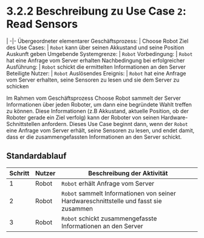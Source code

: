 # 3.2.2 Beschreibung zu Use Case `2`: Read Sensors

 | 
-|-
Übergeordneter elementarer Geschäftsprozess: | Choose Robot
Ziel des Use Cases: | `Robot` kann über seinen Akkustand und seine Position Auskunft geben
Umgebende Systemgrenze: | `Robot`
Vorbedingung: | `Robot` hat eine Anfrage vom Server erhalten
Nachbedingung bei erfolgreicher Ausführung: | `Robot` schickt die ermittelten Informationen an den Server
Beteiligte Nutzer: | `Robot`
Auslösendes Ereignis: | `Robot` hat eine Anfrage vom Server erhalten, seine Sensoren zu lesen und sie dem Server zu schicken

Im Rahmen vom Geschäftsprozess Choose Robot sammelt der Server Informationen über jeden Roboter,
um dann eine begründete Wahlt treffen zu können. Diese Informationen (z.B Akkustand, aktuelle Position,
ob der Roboter gerade ein Ziel verfolg) kann der Roboter von seinen Hardware-Schnittstellen anfordern.
Dieses Use Case beginnt dann, wenn der `Robot` eine Anfrage vom Server erhält, seine Sensoren zu lesen, 
und endet damit, dass er die zusammengefassten Informationen an den Server schickt.


## Standardablauf

Schritt | Nutzer | Beschreibung der Aktivität
--------|--------|---------------------------
1		| Robot  | `Robot` erhält Anfrage vom Server
2		| Robot  | `Robot` sammelt Informationen von seiner Hardwareschnittstelle und fasst sie zusammen
3		| Robot  | `Robot` schickt zusammengefasste Informationen an den Server
